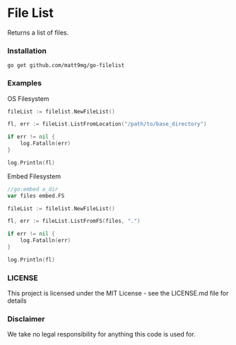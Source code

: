 # File List
Returns a list of files.

### Installation
```
go get github.com/matt9mg/go-filelist
```

### Examples
OS Filesystem

```go
fileList := filelist.NewFileList()

fl, err := fileList.ListFromLocation("/path/to/base_directory")

if err != nil {
    log.Fatalln(err)
}

log.Println(fl)
```

Embed Filesystem

```go
//go:embed a_dir
var files embed.FS

fileList := filelist.NewFileList()

fl, err := fileList.ListFromFS(files, ".")

if err != nil {
    log.Fatalln(err)
}

log.Println(fl)
```

### LICENSE

This project is licensed under the MIT License - see the LICENSE.md file for details

### Disclaimer

We take no legal responsibility for anything this code is used for.